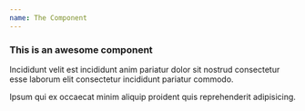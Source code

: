 ```yaml
---
name: The Component
---
```


### This is an awesome component

Incididunt velit est incididunt anim pariatur dolor sit nostrud consectetur esse
laborum elit consectetur incididunt pariatur commodo.

Ipsum qui ex occaecat minim aliquip proident quis reprehenderit adipisicing.
